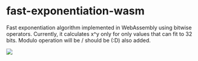 # fast-exponentiation-wasm
Fast exponentiation algorithm implemented in WebAssembly using bitwise operators.
Currently, it calculates x^y only for only values that can fit to 32 bits. Modulo operation will be / should be (:D) also added.

![](use.gif)
